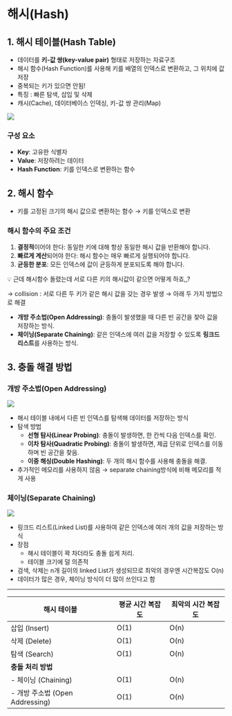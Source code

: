 # 해시(Hash)

## 1. 해시 테이블(Hash Table)

- 데이터를 **키-값 쌍(key-value pair)** 형태로 저장하는 자료구조
- 해시 함수(Hash Function)를 사용해 키를 배열의 인덱스로 변환하고, 그 위치에 값 저장
- 중복되는 키가 있으면 안됨!
- 특징 : 빠른 탐색, 삽입 및 삭제
- 캐시(Cache), 데이터베이스 인덱싱, 키-값 쌍 관리(Map)

![](https://velog.velcdn.com/images/hso07202/post/c7d53d23-204c-4e4e-aae5-b738ee103c8f/image.png)


### 구성 요소

- **Key**: 고유한 식별자
- **Value**: 저장하려는 데이터
- **Hash Function**: 키를 인덱스로 변환하는 함수

## 2. 해시 함수

- 키를 고정된 크기의 해시 값으로 변환하는 함수 → 키를 인덱스로 변환

### 해시 함수의 주요 조건

1. **결정적**이어야 한다: 동일한 키에 대해 항상 동일한 해시 값을 반환해야 합니다.
2. **빠르게 계산**되어야 한다: 해시 함수는 매우 빠르게 실행되어야 합니다.
3. **균등한 분포**: 모든 인덱스에 값이 균등하게 분포되도록 해야 합니다.

💡 근데 해시함수 돌렸는데 서로 다른 키의 해시값이 같으면 어떻게 하죠,,?

→ collision : 서로 다른 두 키가 같은 해시 값을 갖는 경우 발생 → 아래 두 가지 방법으로 해결

- **개방 주소법(Open Addressing)**: 충돌이 발생했을 때 다른 빈 공간을 찾아 값을 저장하는 방식.
- **체이닝(Separate Chaining)**: 같은 인덱스에 여러 값을 저장할 수 있도록 **링크드 리스트**를 사용하는 방식.

## 3. 충돌 해결 방법

### 개방 주소법(Open Addressing)

![](https://velog.velcdn.com/images/hso07202/post/485b0df0-7fcf-4608-9821-e1c99003cae1/image.png)


- 해시 테이블 내에서 다른 빈 인덱스를 탐색해 데이터를 저장하는 방식
- 탐색 방법
    - **선형 탐사(Linear Probing)**: 충돌이 발생하면, 한 칸씩 다음 인덱스를 확인.
    - **이차 탐사(Quadratic Probing)**: 충돌이 발생하면, 제곱 단위로 인덱스를 이동하며 빈 공간을 찾음.
    - **이중 해싱(Double Hashing)**: 두 개의 해시 함수를 사용해 충돌을 해결.
- 추가적인 메모리를 사용하지 않음 → separate chaining방식에 비해 메모리를 적게 사용

### 체이닝(Separate Chaining)

![](https://velog.velcdn.com/images/hso07202/post/3d9b0f7c-58a4-429f-b402-f4c0c71153e1/image.png)

- 링크드 리스트(Linked List)를 사용하여 같은 인덱스에 여러 개의 값을 저장하는 방식
- 장점
    - 해시 테이블이 꽉 차더라도 충돌 쉽게 처리.
    - 테이블 크기에 덜 의존적
- 검색, 삭제는 n개 길이의 linked List가 생성되므로 최악의 경우엔 시간복잡도 O(n)
- 데이터가 많은 경우, 체이닝 방식이 더 많이 쓰인다고 함

<hr>

| **해시 테이블** | 평균 시간 복잡도 | 최악의 시간 복잡도 |
| --- | --- | --- |
| 삽입 (Insert) | O(1) | O(n) |
| 삭제 (Delete) | O(1) | O(n) |
| 탐색 (Search) | O(1) | O(n) |
| **충돌 처리 방법** |  |  |
| - 체이닝 (Chaining) | O(1) | O(n) |
| - 개방 주소법 (Open Addressing) | O(1) | O(n) |
